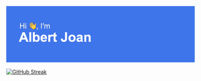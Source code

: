 <img  src="https://github.com/Albert2707/Albert2707/blob/main/header.png" />




[![GitHub Streak](http://github-readme-streak-stats.herokuapp.com?user=Albert2707&theme=dark)](https://git.io/streak-stats)
<!--
**Albert2707/Albert2707** is a ✨ _special_ ✨ repository because its `README.md` (this file) appears on your GitHub profile.

Here are some ideas to get you started:
- 🔭 I’m currently working on ...
- 🌱 I’m currently learning ...
- 👯 I’m looking to collaborate on ...
- 🤔 I’m looking for help with ...
- 💬 Ask me about ...
- 📫 How to reach me: ...
- 😄 Pronouns: ...
- ⚡ Fun fact: ...
-->
